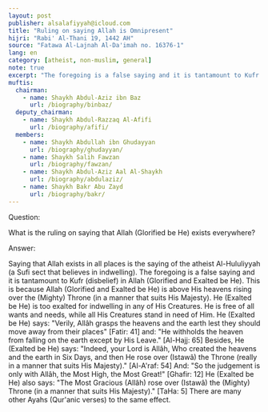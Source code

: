 ```yaml
---
layout: post
publisher: alsalafiyyah@icloud.com
title: "Ruling on saying Allah is Omnipresent"
hijri: "Rabi' Al-Thani 19, 1442 AH"
source: "Fatawa Al-Lajnah Al-Da'imah no. 16376-1"
lang: en
category: [atheist, non-muslim, general]
note: true
excerpt: "The foregoing is a false saying and it is tantamount to Kufr (disbelief) in Allah (Glorified and Exalted be He)."
muftis:
  chairman: 
    - name: Shaykh Abdul-Aziz ibn Baz
      url: /biography/binbaz/
  deputy_chairman:
    - name: Shaykh Abdul-Razzaq Al-Afifi
      url: /biography/afifi/
  members: 
    - name: Shaykh Abdullah ibn Ghudayyan
      url: /biography/ghudayyan/
    - name: Shaykh Salih Fawzan
      url: /biography/fawzan/
    - name: Shaykh Abdul-Aziz Aal Al-Shaykh
      url: /biography/abdulaziz/
    - name: Shaykh Bakr Abu Zayd
      url: /biography/bakr/
---
```


Question:

What is the ruling on saying that Allah (Glorified be He) exists everywhere? 

Answer:

Saying that Allah exists in all places is the saying of the atheist Al-Hululiyyah (a Sufi sect that believes in indwelling). The foregoing is a false saying and it is tantamount to Kufr (disbelief) in Allah (Glorified and Exalted be He). This is because Allah (Glorified and Exalted be He) is above His heavens rising over the (Mighty) Throne (in a manner that suits His Majesty). He (Exalted be He) is too exalted for indwelling in any of His Creatures. He is free of all wants and needs, while all His Creatures stand in need of Him. He (Exalted be He) says: "Verily, Allâh grasps the heavens and the earth lest they should move away from their places" [Fatir: 41] and: "He withholds the heaven from falling on the earth except by His Leave." [Al-Hajj: 65] Besides, He (Exalted be He) says: "Indeed, your Lord is Allâh, Who created the heavens and the earth in Six Days, and then He rose over (Istawâ) the Throne (really in a manner that suits His Majesty)." [Al-A'raf: 54] And: "So the judgement is only with Allâh, the Most High, the Most Great!" [Ghafir: 12] He (Exalted be He) also says: "The Most Gracious (Allâh) rose over (Istawâ) the (Mighty) Throne (in a manner that suits His Majesty)." [TaHa: 5] There are many other Ayahs (Qur'anic verses) to the same effect.
